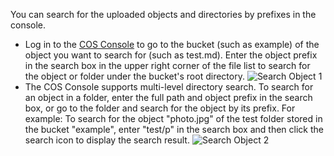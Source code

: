 You can search for the uploaded objects and directories by prefixes in the console.

- Log in to the [COS Console](https://console.cloud.tencent.com/cos4) to go to the bucket (such as example) of the object you want to search for (such as test.md). Enter the object prefix in the search box in the upper right corner of the file list to search for the object or folder under the bucket's root directory.
  ![Search Object 1](//mc.qcloudimg.com/static/img/3211e3d17f138a000c19a2dd32d8293b/image.png)
- The COS Console supports multi-level directory search. To search for an object in a folder, enter the full path and object prefix in the search box, or go to the folder and search for the object by its prefix.
  For example:
  To search for the object "photo.jpg" of the test folder stored in the bucket "example", enter "test/p" in the search box and then click the search icon to display the search result.
  ![Search Object 2](//mc.qcloudimg.com/static/img/650b4c0e254d9db518479cbb508593e8/image.png)
